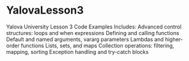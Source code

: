 # YalovaLesson3
Yalova University Lesson 3 Code Examples Includes:
    Advanced control structures: loops and when expressions
    Defining and calling functions
    Default and named arguments, vararg parameters
    Lambdas and higher-order functions
    Lists, sets, and maps
    Collection operations: filtering, mapping, sorting
    Exception handling and try-catch blocks
